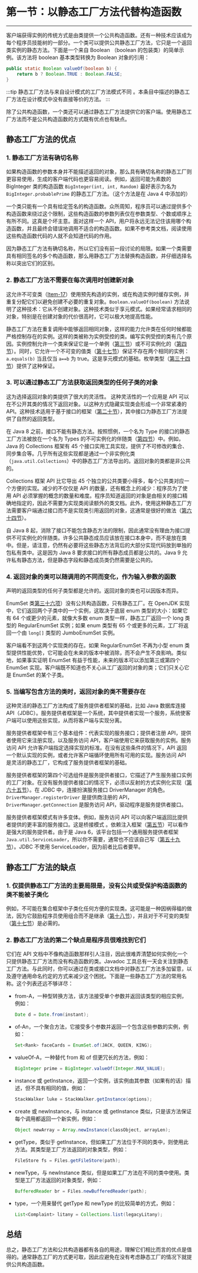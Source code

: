 # 第一节：以静态工厂方法代替构造函数

---

客户端获得实例的传统方式是由类提供一个公共构造函数。还有一种技术应该成为每个程序员技能树的一部分。一个类可以提供公共静态工厂方法，它只是一个返回类实例的静态方法。下面是一个来自 Boolean （boolean 的包装类）的简单示例。该方法将 boolean 基本类型转换为 Boolean 对象的引用：

```Java
public static Boolean valueOf(boolean b) {
    return b ? Boolean.TRUE : Boolean.FALSE;
}
```

:::tip
静态工厂方法与来自设计模式的工厂方法模式不同 。本条目中描述的静态工厂方法在设计模式中没有直接等价的方法。
:::

除了公共构造函数，一个类还可以通过静态工厂方法提供它的客户端。使用静态工厂方法而不是公共构造函数的方式既有优点也有缺点。

## 静态工厂方法的优点

### 1. 静态工厂方法有确切名称

如果构造函数的参数本身并不能描述返回的对象，那么具有确切名称的静态工厂则更容易使用，生成的客户端代码也更容易阅读。例如，返回可能为素数的 BigInteger 类的构造函数 `BigInteger(int, int, Random)` 最好表示为名为 `BigInteger.probablePrime` 的静态工厂方法。（这个方法是在 Java 4 中添加的）

一个类只能有一个具有给定签名的构造函数。众所周知，程序员可以通过提供多个构造函数来绕过这个限制，这些构造函数的参数列表仅在参数类型、个数或顺序上有所不同。这真是个坏主意。面对这样一个 API，用户将永远无法记住该用哪个构造函数，并且最终会错误地调用不适合的构造函数。如果不参考类文档，阅读使用这些构造函数代码的人就不会知道代码的作用。

因为静态工厂方法有确切名称，所以它们没有前一段讨论的局限。如果一个类需要具有相同签名的多个构造函数，那么用静态工厂方法替换构造函数，并仔细选择名称以突出它们的区别。

### 2. 静态工厂方法不需要在每次调用时创建新对象

这允许不可变类（[Item-17](../Chapter-4/Chapter-4-Item-17-Minimize-mutability)）使用预先构造的实例，或在构造实例时缓存实例，并重复分配它们以避免创建不必要的重复对象。`Boolean.valueOf(boolean)` 方法说明了这种技术：它从不创建对象。这种技术类似于享元模式。如果经常请求相同的对象，特别是在创建对象的代价很高时，它可以极大地提高性能。

静态工厂方法在重复调用中能够返回相同对象，这样的能力允许类在任何时候都能严格控制存在的实例。这样的类被称为实例受控的类。编写实例受控的类有几个原因。实例控制允许一个类来保证它是一个单例（[第三节](../Chapter-2/Chapter-2-Item-3-Enforce-the-singleton-property-with-a-private-constructor-or-an-enum-type)）或不可实例化的（[第四节](..Chapter-2/Chapter-2-Item-4-Enforce-noninstantiability-with-a-private-constructor)）。同时，它允许一个不可变的值类（[第十七节](../Chapter-4/Chapter-4-Item-17-Minimize-mutability)）保证不存在两个相同的实例：`a.equals(b)` 当且仅当 `a==b` 为 true。这是享元模式的基础。枚举类型（[第三十四节](../Chapter-6/Chapter-6-Item-34-Use-enums-instead-of-int-constants)）提供了这种保证。

### 3. 可以通过静态工厂方法获取返回类型的任何子类的对象

这为选择返回对象的类提供了很大的灵活性。
这种灵活性的一个应用是 API 可以在不公开其类的情况下返回对象。以这种方式隐藏实现类会形成一个非常紧凑的 API。这种技术适用于基于接口的框架（[第二十节](../Chapter-4/Chapter-4-Item-20-Prefer-interfaces-to-abstract-classes)），其中接口为静态工厂方法提供了自然的返回类型。

在 Java 8 之前，接口不能有静态方法。按照惯例，一个名为 Type 的接口的静态工厂方法被放在一个名为 Types 的不可实例化的伴随类（[第四节](../Chapter-2/Chapter-2-Item-4-Enforce-noninstantiability-with-a-private-constructor)）中。例如，Java 的 Collections 框架有 45 个接口实用工具实现，提供了不可修改的集合、同步集合等。几乎所有这些实现都是通过一个非实例化类（`java.util.Collections`）中的静态工厂方法导出的。返回对象的类都是非公共的。

Collections 框架 API 比它导出 45 个独立的公共类要小得多，每个公共类对应一个方便的实现。减少的不仅仅是 API 的数量，还有概念上的减少：程序员为了使用 API 必须掌握的概念的数量和难度。程序员知道返回的对象是由相关的接口精确地指定的，因此不需要为实现类阅读额外的类文档。此外，使用这种静态工厂方法需要客户端通过接口而不是实现类引用返回的对象，这通常是很好的做法（[第六十四节](../Chapter-9/Chapter-9-Item-64-Refer-to-objects-by-their-interfaces)）。

自 Java 8 起，消除了接口不能包含静态方法的限制，因此通常没有理由为接口提供不可实例化的伴随类。许多公共静态成员应该放在接口本身中，而不是放在类中。但是，请注意，仍然有必要将这些静态方法背后的大部分实现代码放到单独的包私有类中。这是因为 Java 8 要求接口的所有静态成员都是公共的。Java 9 允许私有静态方法，但是静态字段和静态成员类仍然需要是公共的。

### 4. 返回对象的类可以随调用的不同而变化，作为输入参数的函数

声明的返回类型的任何子类型都是允许的。返回对象的类也可以因版本而异。

EnumSet 类[第三十六项](../Chapter-6/Chapter-6-Item-36-Use-EnumSet-instead-of-bit-fields)）没有公共构造函数，只有静态工厂。在 OpenJDK 实现中，它们返回两个子类中的一个实例，这取决于底层 enum 类型的大小：如果它有 64 个或更少的元素，就像大多数 enum 类型一样，静态工厂返回一个 long 类型的 RegularEnumSet 实例；如果 enum 类型有 65 个或更多的元素，工厂将返回一个由 `long[]` 类型的 JumboEnumSet 实例。

客户端看不到这两个实现类的存在。如果 RegularEnumSet 不再为小型 enum 类型提供性能优势，它可能会在未来的版本中被消除，而不会产生不良影响。类似地，如果事实证明 EnumSet 有益于性能，未来的版本可以添加第三或第四个 EnumSet 实现。客户端既不知道也不关心从工厂返回的对象的类；它们只关心它是 EnumSet 的某个子类。

### 5. 当编写包含方法的类时，返回对象的类不需要存在

这种灵活的静态工厂方法构成了服务提供者框架的基础，比如 Java 数据库连接 API（JDBC）。服务提供者框架是一个系统，其中提供者实现一个服务，系统使客户端可以使用这些实现，从而将客户端与实现分离。

服务提供者框架中有三个基本组件：代表实现的服务接口；提供者注册 API，提供者使用它来注册实现，以及服务访问 API，客户端使用它来获取服务的实例。服务访问 API 允许客户端指定选择实现的标准。在没有这些条件的情况下，API 返回一个默认实现的实例，或者允许客户端循环使用所有可用的实现。服务访问 API 是灵活的静态工厂，它构成了服务提供者框架的基础。

服务提供者框架的第四个可选组件是服务提供者接口，它描述了产生服务接口实例的工厂对象。在没有服务提供者接口的情况下，必须以反射的方式实例化实现（[第六十五节](../Chapter-9/Chapter-9-Item-65-Prefer-interfaces-to-reflection)）。在 JDBC 中，连接扮演服务接口 DriverManager 的角色。`DriverManager.registerDriver` 是提供商注册的 API，`DriverManager.getConnection` 是服务访问 API，驱动程序是服务提供者接口。

服务提供者框架模式有许多变体。例如，服务访问 API 可以向客户端返回比提供者提供的更丰富的服务接口。这是桥接模式 。依赖注入框架（[第五节](../Chapter-2/Chapter-2-Item-5-Prefer-dependency-injection-to-hardwiring-resources)）可以看作是强大的服务提供者。由于是 Java 6，该平台包括一个通用服务提供者框架 `Java.util.ServiceLoader`，所以你不需要，通常也不应该自己写（[第五十九节](../Chapter-9/Chapter-9-Item-59-Know-and-use-the-libraries)）。JDBC 不使用 ServiceLoader，因为前者比后者要早。

## 静态工厂方法的缺点

### 1. 仅提供静态工厂方法的主要局限是，没有公共或受保护构造函数的类不能被子类化

例如，不可能在集合框架中子类化任何方便的实现类。这可能是一种因祸得福的做法，因为它鼓励程序员使用组合而不是继承（[第十八节](../Chapter-4/Chapter-4-Item-18-Favor-composition-over-inheritance)），并且对于不可变的类型（[第十七节](../Chapter-4/Chapter-4-Item-17-Minimize-mutability)）是必需的。

### 2. 静态工厂方法的第二个缺点是程序员很难找到它们

它们在 API 文档中不像构造函数那样引人注目，因此很难弄清楚如何实例化一个只提供静态工厂方法而没有构造函数的类。Javadoc 工具总有一天会关注到静态工厂方法。与此同时，你可以通过在类或接口文档中对静态工厂方法多加留意，以及遵守通用命名约定的方式来减少这个困扰。下面是一些静态工厂方法的常用名称。这个列表还远不够详尽：

- from-A，一种型转换方法，该方法接受单个参数并返回该类型的相应实例，例如：
  
  ```Java
  Date d = Date.from(instant);
  ```

- of-An，一个聚合方法，它接受多个参数并返回一个包含这些参数的实例，例如：
  
  ```Java
  Set<Rank> faceCards = EnumSet.of(JACK, QUEEN, KING);
  ```

- valueOf-A，一种替代 from 和 of 但更冗长的方法，例如：
  
  ```Java
  BigInteger prime = BigInteger.valueOf(Integer.MAX_VALUE);
  ```

- instance 或 getInstance，返回一个实例，该实例由其参数（如果有的话）描述，但不具有相同的值，例如：
  
  ```Java
  StackWalker luke = StackWalker.getInstance(options);
  ```

- create 或 newInstance，与 instance 或 getInstance 类似，只是该方法保证每个调用都返回一个新实例，例如：
  
  ```Java
  Object newArray = Array.newInstance(classObject, arrayLen);
  ```

- getType，类似于 getInstance，但如果工厂方法位于不同的类中，则使用此方法。其类型是工厂方法返回的对象类型，例如：
  
  ```Java
  FileStore fs = Files.getFileStore(path);
  ```

- newType，与 newInstance 类似，但是如果工厂方法在不同的类中使用。类型是工厂方法返回的对象类型，例如：
  
  ```Java
  BufferedReader br = Files.newBufferedReader(path);
  ```

- type，一个用来替代 getType 和 newType 的比较简单的方式，例如：
  
  ```Java
  List<Complaint> litany = Collections.list(legacyLitany);
  ```

## 总结

总之，静态工厂方法和公共构造器都有各自的用途，理解它们相比而言的优点是值得的。通常静态工厂的方式更可取，因此应避免在没有考虑静态工厂的情况下就提供公共构造函数。